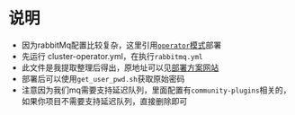 # 说明
- 因为rabbitMq配置比较复杂，这里引用[`operator`模式](https://kubernetes.io/zh/docs/concepts/extend-kubernetes/operator/)部署
- 先运行 cluster-operator.yml，在执行`rabbitmq.yml`
- 此文件是我提取整理后得出，原地址可以见[部署方案网站](https://www.rabbitmq.com/kubernetes/operator/using-operator.html)
- 部署后可以使用`get_user_pwd.sh`获取原始密码
- 注意因为我们mq需要支持延迟队列，里面配置有`community-plugins`相关的，如果你项目不需要支持延迟队列，直接删除即可
